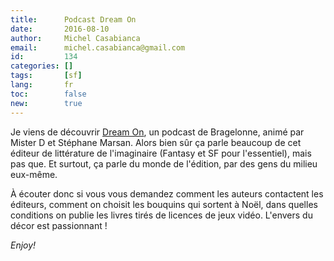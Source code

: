 ```yaml
---
title:      Podcast Dream On
date:       2016-08-10
author:     Michel Casabianca
email:      michel.casabianca@gmail.com
id:         134
categories: []
tags:       [sf]
lang:       fr
toc:        false
new:        true
---
```


Je viens de découvrir [Dream On](http://dreamoncast.unblog.fr/), un podcast de Bragelonne, animé par Mister D et Stéphane Marsan. Alors bien sûr ça parle beaucoup de cet éditeur de littérature de l'imaginaire (Fantasy et SF pour l'essentiel), mais pas que. Et surtout, ça parle du monde de l'édition, par des gens du milieu eux-même.

<!--more-->

À écouter donc si vous vous demandez comment les auteurs contactent les éditeurs, comment on choisit les bouquins qui sortent à Noël, dans quelles conditions on publie les livres tirés de licences de jeux vidéo. L'envers du décor est passionnant !

*Enjoy!*